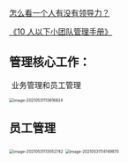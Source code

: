 [怎么看一个人有没有领导力？](https://www.zhihu.com/question/430981016/answer/1894091064)

[《10 人以下小团队管理手册》](https://www.zhihu.com/pub/book/119559746)



## 管理核心工作：

​	业务管理和员工管理

<img src="/Users/eleme/git/blog/管理/管理基础.assets/image-20210531113616624.png" alt="image-20210531113616624" style="zoom:50%;" />

## 员工管理

<img src="/Users/eleme/git/blog/管理/管理基础.assets/image-20210531113552742.png" alt="image-20210531113552742" style="zoom:50%;" />





<img src="/Users/eleme/git/blog/管理/管理基础.assets/image-20210531114149870.png" alt="image-20210531114149870" style="zoom:50%;" />